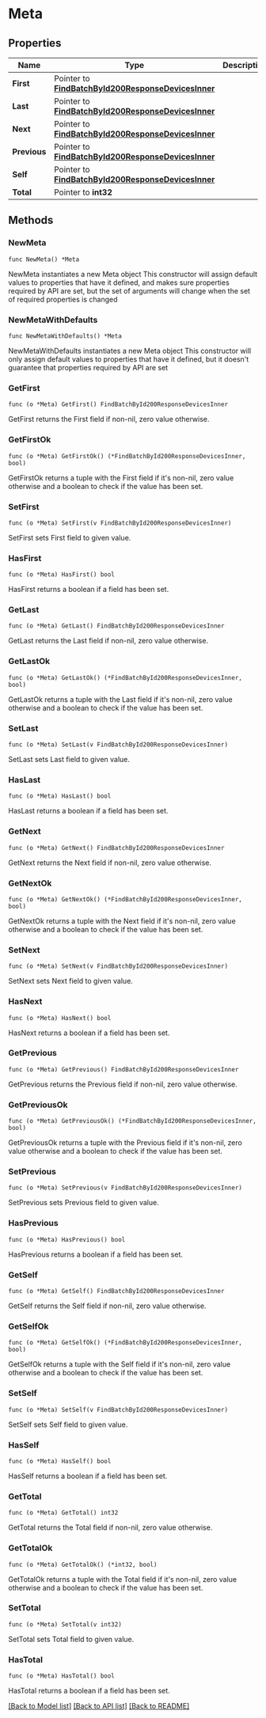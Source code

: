 # Meta

## Properties

Name | Type | Description | Notes
------------ | ------------- | ------------- | -------------
**First** | Pointer to [**FindBatchById200ResponseDevicesInner**](FindBatchById200ResponseDevicesInner.md) |  | [optional] 
**Last** | Pointer to [**FindBatchById200ResponseDevicesInner**](FindBatchById200ResponseDevicesInner.md) |  | [optional] 
**Next** | Pointer to [**FindBatchById200ResponseDevicesInner**](FindBatchById200ResponseDevicesInner.md) |  | [optional] 
**Previous** | Pointer to [**FindBatchById200ResponseDevicesInner**](FindBatchById200ResponseDevicesInner.md) |  | [optional] 
**Self** | Pointer to [**FindBatchById200ResponseDevicesInner**](FindBatchById200ResponseDevicesInner.md) |  | [optional] 
**Total** | Pointer to **int32** |  | [optional] 

## Methods

### NewMeta

`func NewMeta() *Meta`

NewMeta instantiates a new Meta object
This constructor will assign default values to properties that have it defined,
and makes sure properties required by API are set, but the set of arguments
will change when the set of required properties is changed

### NewMetaWithDefaults

`func NewMetaWithDefaults() *Meta`

NewMetaWithDefaults instantiates a new Meta object
This constructor will only assign default values to properties that have it defined,
but it doesn't guarantee that properties required by API are set

### GetFirst

`func (o *Meta) GetFirst() FindBatchById200ResponseDevicesInner`

GetFirst returns the First field if non-nil, zero value otherwise.

### GetFirstOk

`func (o *Meta) GetFirstOk() (*FindBatchById200ResponseDevicesInner, bool)`

GetFirstOk returns a tuple with the First field if it's non-nil, zero value otherwise
and a boolean to check if the value has been set.

### SetFirst

`func (o *Meta) SetFirst(v FindBatchById200ResponseDevicesInner)`

SetFirst sets First field to given value.

### HasFirst

`func (o *Meta) HasFirst() bool`

HasFirst returns a boolean if a field has been set.

### GetLast

`func (o *Meta) GetLast() FindBatchById200ResponseDevicesInner`

GetLast returns the Last field if non-nil, zero value otherwise.

### GetLastOk

`func (o *Meta) GetLastOk() (*FindBatchById200ResponseDevicesInner, bool)`

GetLastOk returns a tuple with the Last field if it's non-nil, zero value otherwise
and a boolean to check if the value has been set.

### SetLast

`func (o *Meta) SetLast(v FindBatchById200ResponseDevicesInner)`

SetLast sets Last field to given value.

### HasLast

`func (o *Meta) HasLast() bool`

HasLast returns a boolean if a field has been set.

### GetNext

`func (o *Meta) GetNext() FindBatchById200ResponseDevicesInner`

GetNext returns the Next field if non-nil, zero value otherwise.

### GetNextOk

`func (o *Meta) GetNextOk() (*FindBatchById200ResponseDevicesInner, bool)`

GetNextOk returns a tuple with the Next field if it's non-nil, zero value otherwise
and a boolean to check if the value has been set.

### SetNext

`func (o *Meta) SetNext(v FindBatchById200ResponseDevicesInner)`

SetNext sets Next field to given value.

### HasNext

`func (o *Meta) HasNext() bool`

HasNext returns a boolean if a field has been set.

### GetPrevious

`func (o *Meta) GetPrevious() FindBatchById200ResponseDevicesInner`

GetPrevious returns the Previous field if non-nil, zero value otherwise.

### GetPreviousOk

`func (o *Meta) GetPreviousOk() (*FindBatchById200ResponseDevicesInner, bool)`

GetPreviousOk returns a tuple with the Previous field if it's non-nil, zero value otherwise
and a boolean to check if the value has been set.

### SetPrevious

`func (o *Meta) SetPrevious(v FindBatchById200ResponseDevicesInner)`

SetPrevious sets Previous field to given value.

### HasPrevious

`func (o *Meta) HasPrevious() bool`

HasPrevious returns a boolean if a field has been set.

### GetSelf

`func (o *Meta) GetSelf() FindBatchById200ResponseDevicesInner`

GetSelf returns the Self field if non-nil, zero value otherwise.

### GetSelfOk

`func (o *Meta) GetSelfOk() (*FindBatchById200ResponseDevicesInner, bool)`

GetSelfOk returns a tuple with the Self field if it's non-nil, zero value otherwise
and a boolean to check if the value has been set.

### SetSelf

`func (o *Meta) SetSelf(v FindBatchById200ResponseDevicesInner)`

SetSelf sets Self field to given value.

### HasSelf

`func (o *Meta) HasSelf() bool`

HasSelf returns a boolean if a field has been set.

### GetTotal

`func (o *Meta) GetTotal() int32`

GetTotal returns the Total field if non-nil, zero value otherwise.

### GetTotalOk

`func (o *Meta) GetTotalOk() (*int32, bool)`

GetTotalOk returns a tuple with the Total field if it's non-nil, zero value otherwise
and a boolean to check if the value has been set.

### SetTotal

`func (o *Meta) SetTotal(v int32)`

SetTotal sets Total field to given value.

### HasTotal

`func (o *Meta) HasTotal() bool`

HasTotal returns a boolean if a field has been set.


[[Back to Model list]](../README.md#documentation-for-models) [[Back to API list]](../README.md#documentation-for-api-endpoints) [[Back to README]](../README.md)


